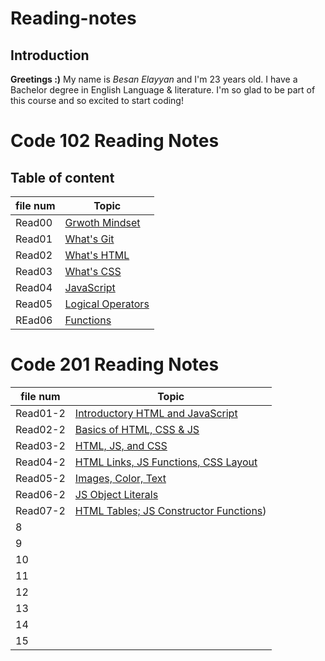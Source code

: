 # Reading-notes
## Introduction
**Greetings :)** My name is _Besan Elayyan_ and I'm 23 years old. I have a Bachelor degree in English Language & literature. I'm so glad to be part of this course and so excited to start coding! 

# Code 102 Reading Notes
## Table of content

| file num    | Topic                                 |
| ----------- | -----------                           |
| Read00      |[Grwoth Mindset](https://besanelayyan.github.io/Reading-notes/Read00) |
| Read01      |  [What's Git](https://besanelayyan.github.io/Reading-notes/Read01) |
| Read02      | [What's HTML](https://besanelayyan.github.io/Reading-notes/Read02) |
| Read03      |  [What's CSS](https://besanelayyan.github.io/Reading-notes/Read03) |
| Read04      | [JavaScript](https://besanelayyan.github.io/Reading-notes/Read04) |
| Read05      | [Logical Operators](https://besanelayyan.github.io/Reading-notes/Read05) |
| REad06      | [Functions](https://besanelayyan.github.io/Reading-notes/Read06) |



# Code 201 Reading Notes
| file num                     |                              Topic           |
| -----------------------------|----------------------------------------------|
| Read01-2                     | [Introductory HTML and JavaScript](https://github.com/BesanElayyan/Reading-notes/blob/main/class-01.md)                  |  
| Read02-2                     | [Basics of HTML, CSS & JS ](https://github.com/BesanElayyan/Reading-notes/blob/main/class-02.md)                         |  
| Read03-2                     | [HTML, JS, and CSS](https://github.com/BesanElayyan/Reading-notes/blob/main/class-03.md)                                 | 
| Read04-2                     | [HTML Links, JS Functions, CSS Layout](https://github.com/BesanElayyan/Reading-notes/blob/main/class-04.md)              |  
| Read05-2                     | [Images, Color, Text](https://github.com/BesanElayyan/Reading-notes/blob/main/class-05.md)                               |  
| Read06-2                     | [JS Object Literals](https://github.com/BesanElayyan/Reading-notes/blob/main/class-06.md)                                |
| Read07-2                     | [HTML Tables; JS Constructor Functions](https://github.com/BesanElayyan/Reading-notes/blob/main/class-07.md))            |  
| 8                            |                                              |  
| 9                            |                                              |  
| 10                           |                                              |  
| 11                           |                                              |  
| 12                           |                                              |  
| 13                           |                                              |  
| 14                           |                                              |  
| 15                           |                                              |  